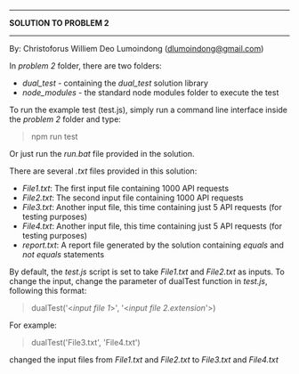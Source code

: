 *************************
**SOLUTION TO PROBLEM 2**
*************************
By: Christoforus Williem Deo Lumoindong
(dlumoindong@gmail.com)

In *problem 2* folder, there are two folders:
- *dual_test* - containing the *dual_test* solution library
- *node_modules* - the standard node modules folder to execute the test

To run the example test (test.js), simply run a command line interface inside the *problem 2* folder and type:
> npm run test

Or just run the *run.bat* file provided in the solution.

There are several *.txt* files provided in this solution:
- *File1.txt*: The first input file containing 1000 API requests
- *File2.txt*: The second input file containing 1000 API requests
- *File3.txt*: Another input file, this time containing just 5 API requests (for testing purposes)
- *File4.txt*: Another input file, this time containing just 5 API requests (for testing purposes)
- *report.txt*: A report file generated by the solution containing *equals* and *not equals* statements

By default, the *test.js* script is set to take *File1.txt* and *File2.txt* as inputs. 
To change the input, change the parameter of dualTest function in *test.js*, following this format:

> dualTest('<*input file 1*>', '<*input file 2.extension*'>)

For example:

> dualTest('File3.txt', 'File4.txt')

changed the input files from *File1.txt* and *File2.txt* to *File3.txt* and *File4.txt*